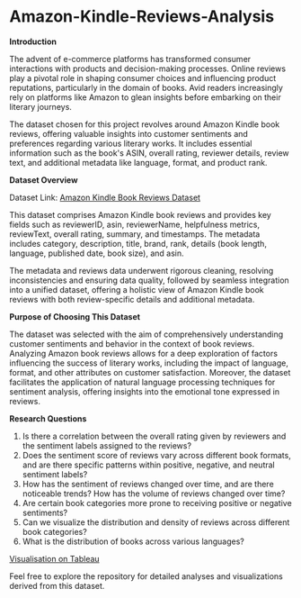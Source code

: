 # Amazon-Kindle-Reviews-Analysis

**Introduction**

The advent of e-commerce platforms has transformed consumer interactions with products and decision-making processes. Online reviews play a pivotal role in shaping consumer choices and influencing product reputations, particularly in the domain of books. Avid readers increasingly rely on platforms like Amazon to glean insights before embarking on their literary journeys.

The dataset chosen for this project revolves around Amazon Kindle book reviews, offering valuable insights into customer sentiments and preferences regarding various literary works. It includes essential information such as the book's ASIN, overall rating, reviewer details, review text, and additional metadata like language, format, and product rank.

**Dataset Overview**

Dataset Link: [Amazon Kindle Book Reviews Dataset](https://cseweb.ucsd.edu/~jmcauley/datasets/amazon_v2/)

This dataset comprises Amazon Kindle book reviews and provides key fields such as reviewerID, asin, reviewerName, helpfulness metrics, reviewText, overall rating, summary, and timestamps. The metadata includes category, description, title, brand, rank, details (book length, language, published date, book size), and asin.

The metadata and reviews data underwent rigorous cleaning, resolving inconsistencies and ensuring data quality, followed by seamless integration into a unified dataset, offering a holistic view of Amazon Kindle book reviews with both review-specific details and additional metadata.

**Purpose of Choosing This Dataset**

The dataset was selected with the aim of comprehensively understanding customer sentiments and behavior in the context of book reviews. Analyzing Amazon book reviews allows for a deep exploration of factors influencing the success of literary works, including the impact of language, format, and other attributes on customer satisfaction. Moreover, the dataset facilitates the application of natural language processing techniques for sentiment analysis, offering insights into the emotional tone expressed in reviews.

**Research Questions**

1. Is there a correlation between the overall rating given by reviewers and the sentiment labels assigned to the reviews?
2. Does the sentiment score of reviews vary across different book formats, and are there specific patterns within positive, negative, and neutral sentiment labels?
3. How has the sentiment of reviews changed over time, and are there noticeable trends? How has the volume of reviews changed over time?
4. Are certain book categories more prone to receiving positive or negative sentiments?
5. Can we visualize the distribution and density of reviews across different book categories?
6. What is the distribution of books across various languages?

[Visualisation on Tableau](https://public.tableau.com/app/profile/kirtana.sridharan/viz/KindleReviewsAnalysis/Story1)

Feel free to explore the repository for detailed analyses and visualizations derived from this dataset.
